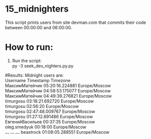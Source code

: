 # 15_midnighters

This script prints users from site devman.com that commits their code between 00:00:00 and 06:00:00.

# How to run:<br />
1. Run the script:<br />
py -3 seek_dev_nighters.py.py <br />

#Results:
Midnight users are:<br />
Username 		    Timestamp 		        Timezone<br />
МаксимМатейчик 		05:20:16.224881 		Europe/Moscow<br />
МаксимМатейчик 		04:58:53.175077 		Europe/Moscow<br />
МаксимМатейчик 		04:49:39.276821 		Europe/Moscow<br />
timurgosu 		03:18:21.692720 		Europe/Moscow<br />
timurgosu 		02:56:20 		Europe/Moscow<br />
timurgosu 		02:47:48.009767 		Europe/Moscow<br />
timurgosu 		01:27:12.691486 		Europe/Moscow<br />
ЕвгенийВасильев 		00:37:35 		Europe/Moscow<br />
oleg.smedyuk 		00:18:00 		Europe/Moscow<br />
<b>...               ...                  ...</b>
beastrock 		01:08:05.288551 		Europe/Moscow<br />
